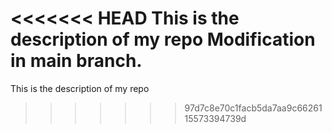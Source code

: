 <<<<<<< HEAD
This is the description of my repo
Modification in main branch.
=======
This is the description of my repo
>>>>>>> 97d7c8e70c1facb5da7aa9c6626115573394739d
